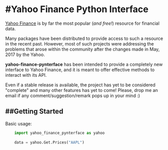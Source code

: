 #Yahoo Finance Python Interface
===================

 [Yahoo Finance](https://finance.yahoo.com/) is by far the most popular (_and free!_) resource for financial data. 

Many packages have been distributed to provide access to such a resource in the recent past.
However, most of such projects were addressing the problems that arose within the community after the changes made in May, 2017 by the Yahoo.

**yahoo-finance-pynterface** has been intended to provide a completely new interface to Yahoo Finance,
and it is meant to offer effective methods to interact with its API. 

Even if a stable release is available, the project has yet to be considered "complete" and many other features has yet to come!
Please, drop me an email if any comment/suggestion/remark pops up in your mind :)


##Getting Started
-------------------

Basic usage:

```python
    import yahoo_finance_pynterface as yahoo
    
    data = yahoo.Get.Prices("AAPL")
```
